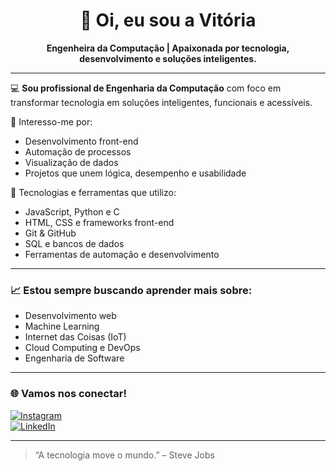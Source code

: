 <h1 align="center">👋 Oi, eu sou a Vitória</h1>

<p align="center">
  <b>Engenheira da Computação | Apaixonada por tecnologia, desenvolvimento e soluções inteligentes.</b>
</p>

---

💻 **Sou profissional de Engenharia da Computação** com foco em transformar tecnologia em soluções inteligentes, funcionais e acessíveis.

🚀 Interesso-me por:
- Desenvolvimento front-end
- Automação de processos
- Visualização de dados
- Projetos que unem lógica, desempenho e usabilidade

🔧 Tecnologias e ferramentas que utilizo:
- JavaScript, Python e C
- HTML, CSS e frameworks front-end
- Git & GitHub
- SQL e bancos de dados
- Ferramentas de automação e desenvolvimento

---

### 📈 Estou sempre buscando aprender mais sobre:
- Desenvolvimento web
- Machine Learning
- Internet das Coisas (IoT)
- Cloud Computing e DevOps
- Engenharia de Software

---

### 🌐 Vamos nos conectar!

[![Instagram](https://img.shields.io/badge/@vitoriahgc-E4405F?style=for-the-badge&logo=instagram&logoColor=white)](https://www.instagram.com/vitoriahgc/)  
[![LinkedIn](https://img.shields.io/badge/LinkedIn-Vitória%20Henriques%20Gonçalves-0077B5?style=for-the-badge&logo=linkedin&logoColor=white)](https://linkedin.com/in/vitóriahgc)

---

> “A tecnologia move o mundo.” – Steve Jobs
